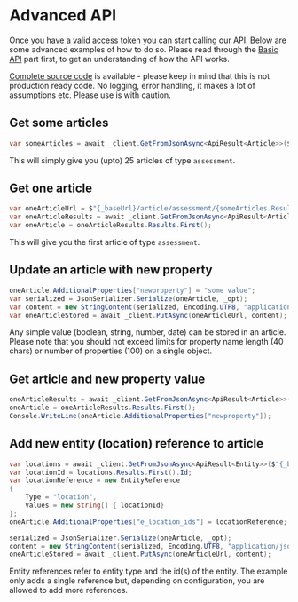 # Advanced API <!-- omit in toc -->

Once you [have a valid access token](aquire_token.md) you can start calling our API. Below are some advanced examples of how to do so. Please read through the [Basic API](basic.md) part first, to get an understanding of how the API works.

[Complete source code](full_advanced_code.md) is available - please keep in mind that this is not production ready code. No logging, error handling, it makes a lot of assumptions etc. Please use is with caution.

## Get some articles

```csharp
var someArticles = await _client.GetFromJsonAsync<ApiResult<Article>>($"{_baseUrl}/article/assessment", _opt);
```

This will simply give you (upto) 25 articles of type `assessment`.

## Get one article

```csharp
var oneArticleUrl = $"{_baseUrl}/article/assessment/{someArticles.Results.First().Id}";
var oneArticleResults = await _client.GetFromJsonAsync<ApiResult<Article>>(oneArticleUrl, _opt);
var oneArticle = oneArticleResults.Results.First();
```

This will give you the first article of type `assessment`.

## Update an article with new property

```csharp
oneArticle.AdditionalProperties["newproperty"] = "some value";	
var serialized = JsonSerializer.Serialize(oneArticle, _opt);
var content = new StringContent(serialized, Encoding.UTF8, "application/json");
var oneArticleStored = await _client.PutAsync(oneArticleUrl, content);
```

Any simple value (boolean, string, number, date) can be stored in an article. Please note that you should not exceed limits for property name length (40 chars) or number of properties (100) on a single object.

## Get article and new property value
```csharp
oneArticleResults = await _client.GetFromJsonAsync<ApiResult<Article>>(oneArticleUrl, _opt);
oneArticle = oneArticleResults.Results.First();
Console.WriteLine(oneArticle.AdditionalProperties["newproperty"]);
```

## Add new entity (location) reference to article

```csharp
var locations = await _client.GetFromJsonAsync<ApiResult<Entity>>($"{_baseUrl}/entity/location", _opt);
var locationId = locations.Results.First().Id;
var locationReference = new EntityReference
{
    Type = "location",
    Values = new string[] { locationId}
};
oneArticle.AdditionalProperties["e_location_ids"] = locationReference;

serialized = JsonSerializer.Serialize(oneArticle, _opt);
content = new StringContent(serialized, Encoding.UTF8, "application/json");
oneArticleStored = await _client.PutAsync(oneArticleUrl, content);
```

Entity references refer to entity type and the id(s) of the entity. The example only adds a single reference but, depending on configuration, you are allowed to add more references.